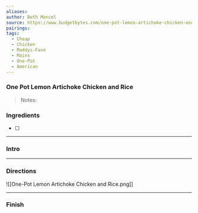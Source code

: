 ```yaml
---
aliases: 
author: Beth Moncel
source: https://www.budgetbytes.com/one-pot-lemon-artichoke-chicken-and-rice/
pairings: 
tags:
  - Cheap
  - Chicken
  - Maddys-Fave
  - Mains
  - One-Pot
  - American
---
```

### One Pot Lemon Artichoke Chicken and Rice

>Notes:

### Ingredients
- [ ] 

---
### Intro


---
### Directions

![[One-Pot Lemon Artichoke Chicken  and Rice.png]]

---
### Finish
